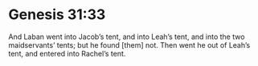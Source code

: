 # Genesis 31:33

And Laban went into Jacob’s tent, and into Leah’s tent, and into the two maidservants’ tents; but he found [them] not. Then went he out of Leah’s tent, and entered into Rachel’s tent.
